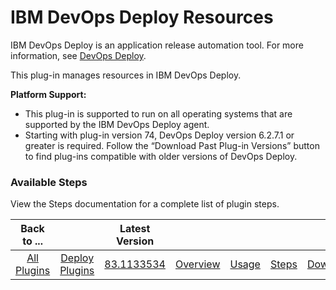 
# IBM DevOps Deploy Resources

IBM DevOps Deploy is an application release automation tool. For more information, see [DevOps Deploy](https://www.ibm.com/cloud/urbancode).

This plug-in manages resources in IBM DevOps Deploy.


**Platform Support:**


* This plug-in is supported to run on all operating systems that are supported by the IBM DevOps Deploy agent.
* Starting with plug-in version 74, DevOps Deploy version 6.2.7.1 or greater is required. Follow the “Download Past Plug-in Versions” button to find plug-ins compatible with older versions of DevOps Deploy.


### Available Steps

View the Steps documentation for a complete list of plugin steps.



|Back to ...||Latest Version|||||
| :---: | :---: | :---: | :---: | :---: | :---: | :---: |
|[All Plugins](../../index.md)|[Deploy Plugins](../README.md)|[83.1133534](https://raw.githubusercontent.com/UrbanCode/IBM-UCD-PLUGINS/main/files/uDeploy-Resource/ucd-uDeploy-Resource-83.1133534.zip)|[Overview](overview.md)|[Usage](usage.md)|[Steps](steps.md)|[Downloads](downloads.md)|
